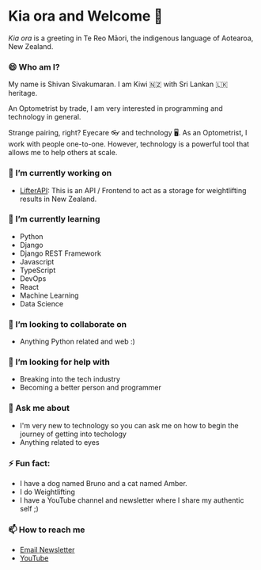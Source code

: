 # Kia ora and Welcome 👋

_Kia ora_ is a greeting in Te Reo Māori, the indigenous language of Aotearoa, New Zealand.

### 😄 Who am I?

My name is Shivan Sivakumaran. I am Kiwi 🇳🇿 with Sri Lankan 🇱🇰 heritage.

An Optometrist by trade, I am very interested in programming and technology in general.

Strange pairing, right? Eyecare 👓 and technology 🖥️. As an Optometrist, I work with people one-to-one. However, technology is a powerful tool that allows me to help others at scale.

### 🔭 I’m currently working on

- [LifterAPI]("https://github.com/ChristchurchCityWeighlifting/lifter-api"): This is an API / Frontend to act as a storage for weightlifting results in New Zealand.

### 🌱 I’m currently learning

- Python
- Django
- Django REST Framework
- Javascript
- TypeScript
- DevOps
- React
- Machine Learning
- Data Science

### 👯 I’m looking to collaborate on

- Anything Python related and web :)

### 🤔 I’m looking for help with

- Breaking into the tech industry
- Becoming a better person and programmer

### 💬 Ask me about

- I'm very new to technology so you can ask me on how to begin the journey of getting into techology
- Anything related to eyes

### ⚡ Fun fact:

- I have a dog named Bruno and a cat named Amber.
- I do Weightlifting
- I have a YouTube channel and newsletter where I share my authentic self ;)

### 📫 How to reach me

- [Email Newsletter](https://email.shivansivakumaran.com)
- [YouTube](https://www.youtube.com/c/ShivanSivakumaran)
<!--
**ShivanS93/ShivanS93** is a ✨ _special_ ✨ repository because its `README.md` (this file) appears on your GitHub profile.

Here are some ideas to get you started:

- 🔭 I’m currently working on ...
- 🌱 I’m currently learning ...
- 👯 I’m looking to collaborate on ...
- 🤔 I’m looking for help with ...
- 💬 Ask me about ...
- 📫 How to reach me: ...
- 😄 Pronouns: ...
  -->
